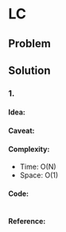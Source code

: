 # LC 
## Problem

## Solution
### 1. 
#### Idea: 


#### Caveat: 

#### Complexity:
- Time: O(N)
- Space: O(1)

#### Code:
```Java

```

#### Reference:

